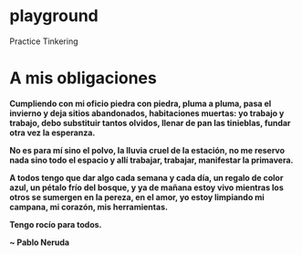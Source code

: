 # playground
Practice Tinkering

# A mis obligaciones
<b> Cumpliendo con mi oficio
piedra con piedra, pluma a pluma,
pasa el invierno y deja
sitios abandonados,
habitaciones muertas:
yo trabajo y trabajo,
debo substituir
tantos olvidos,
llenar de pan las tinieblas,
fundar otra vez la esperanza.

No es para mí sino el polvo,
la lluvia cruel de la estación,
no me reservo nada
sino todo el espacio
y allí trabajar, trabajar,
manifestar la primavera.

A todos tengo que dar algo
cada semana y cada día,
un regalo de color azul,
un pétalo frío del bosque,
y ya de mañana estoy vivo
mientras los otros se sumergen
en la pereza, en el amor,
yo estoy limpiando mi campana,
mi corazón, mis herramientas.

Tengo rocío para todos.

~ Pablo Neruda</b>
